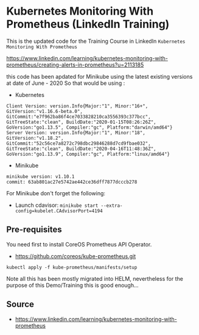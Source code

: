 # Kubernetes Monitoring With Prometheus (LinkedIn Training)

This is the updated code for the Training Course in LinkedIn `Kubernetes Monitoring With Prometheus`

https://www.linkedin.com/learning/kubernetes-monitoring-with-prometheus/creating-alerts-in-prometheus?u=2113185

this code has been apdated for Minikube using the latest existing versions at date of June - 2020
So that would be using :

 * Kubernetes
 ```
 Client Version: version.Info{Major:"1", Minor:"16+", GitVersion:"v1.16.6-beta.0", GitCommit:"e7f962ba86f4ce7033828210ca3556393c377bcc", GitTreeState:"clean", BuildDate:"2020-01-15T08:26:26Z", GoVersion:"go1.13.5", Compiler:"gc", Platform:"darwin/amd64"}
Server Version: version.Info{Major:"1", Minor:"18", GitVersion:"v1.18.2", GitCommit:"52c56ce7a8272c798dbc29846288d7cd9fbae032", GitTreeState:"clean", BuildDate:"2020-04-16T11:48:36Z", GoVersion:"go1.13.9", Compiler:"gc", Platform:"linux/amd64"}
```
 * Minikube

```
minikube version: v1.10.1
commit: 63ab801ac27e5742ae442ce36dff7877dcccb278
```

For Minikube don't forget the following:

 * Launch cdavisor: `minikube start --extra-config=kubelet.CAdvisorPort=4194`

## Pre-requisites

You need first to install CoreOS Prometheus API Operator.

* https://github.com/coreos/kube-prometheus.git

```
kubectl apply -f kube-prometheus/manifests/setup
```

Note all this has been mostly migrated into HELM, nevertheless for the purpose of this Demo/Training this is good enough...

## Source

 * https://www.linkedin.com/learning/kubernetes-monitoring-with-prometheus

